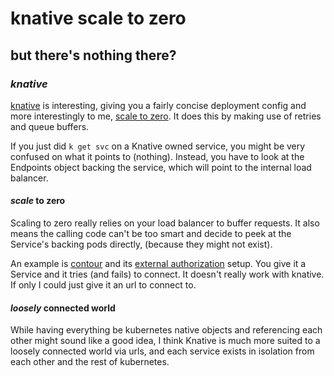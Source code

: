 # knative scale to zero

## but there's nothing there?

### _knative_

[knative](https://knative.dev/) is interesting,
giving you a fairly concise deployment config
and more interestingly to me,
[scale to zero](https://knative.dev/docs/serving/autoscaling/scale-to-zero/).
It does this by making use of retries and queue buffers.

If you just did `k get svc` on a Knative owned service,
you might be very confused on what it points to (nothing).
Instead, you have to look at the Endpoints object backing the service,
which will point to the internal load balancer.

#### _scale_ to zero

Scaling to zero really relies on your load balancer to buffer requests.
It also means the calling code can't be too smart
and decide to peek at the Service's backing pods directly,
(because they might not exist).

An example is [contour](https://projectcontour.io/)
and its [external authorization](https://projectcontour.io/guides/external-authorization/) setup.
You give it a Service and it tries (and fails) to connect.
It doesn't really work with knative.
If only I could just give it an url to connect to.

#### _loosely_ connected world

While having everything be kubernetes native objects
and referencing each other might sound like a good idea,
I think Knative is much more suited to a loosely connected world via urls,
and each service exists in isolation from each other
and the rest of kubernetes.
